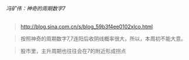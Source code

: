 ###### 冯矿伟：神奇的周期数字7
>http://blog.sina.com.cn/s/blog_59b3f4ee0102xlco.html

>按照神奇的周期数字7,7连阳后收阴线概率很大，所以，本周初不能大意。

>股市里，主升周期也往往会在7的附近形成拐点
